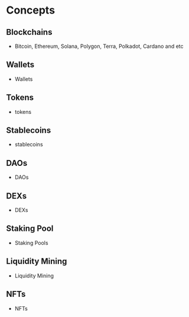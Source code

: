 # **Concepts**

## **Blockchains**

- Bitcoin, Ethereum, Solana, Polygon, Terra, Polkadot, Cardano and etc

## **Wallets**

- Wallets

## **Tokens**

- tokens

## **Stablecoins**

- stablecoins

## **DAOs**

- DAOs

## **DEXs**

- DEXs

## **Staking Pool**

- Staking Pools

## **Liquidity Mining**

- Liquidity Mining

## **NFTs**

- NFTs

